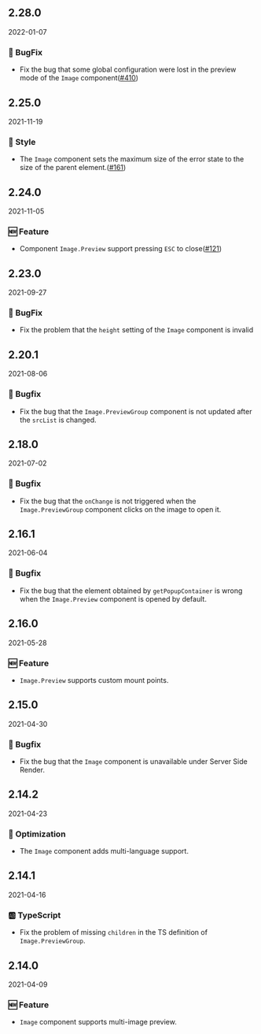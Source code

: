 ## 2.28.0

2022-01-07

### 🐛 BugFix

- Fix the bug that some global configuration were lost in the preview mode of the `Image` component([#410](https://github.com/arco-design/arco-design/pull/410))

## 2.25.0

2021-11-19

### 💅 Style

- The `Image` component sets the maximum size of the error state to the size of the parent element.([#161](https://github.com/arco-design/arco-design/pull/161))

## 2.24.0

2021-11-05

### 🆕 Feature

- Component `Image.Preview` support pressing `ESC` to close([#121](https://github.com/arco-design/arco-design/pull/121))

## 2.23.0

2021-09-27

### 🐛 BugFix

- Fix the problem that the `height` setting of the `Image` component is invalid

## 2.20.1

2021-08-06

### 🐛 Bugfix

- Fix the bug that the `Image.PreviewGroup` component is not updated after the `srcList` is changed.

## 2.18.0

2021-07-02

### 🐛 Bugfix

- Fix the bug that the `onChange` is not triggered when the `Image.PreviewGroup` component clicks on the image to open it.

## 2.16.1

2021-06-04

### 🐛 Bugfix

- Fix the bug that the element obtained by `getPopupContainer` is wrong when the `Image.Preview` component is opened by default.

## 2.16.0

2021-05-28

### 🆕 Feature

- `Image.Preview` supports custom mount points.

## 2.15.0

2021-04-30

### 🐛 Bugfix

- Fix the bug that the `Image` component is unavailable under Server Side Render.



## 2.14.2

2021-04-23

### 💎 Optimization

- The `Image` component adds multi-language support.

## 2.14.1

2021-04-16

### 🆎 TypeScript

- Fix the problem of missing `children` in the TS definition of `Image.PreviewGroup`.



## 2.14.0

2021-04-09

### 🆕 Feature

- `Image` component supports multi-image preview.

